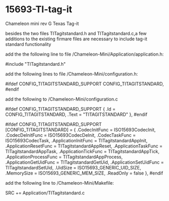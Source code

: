 # 15693-TI-tag-it
Chameleon mini rev G Texas Tag-it 

besides the two files TITagitstandard.h and TITagitstandard.c,a few additions to the existing firmare files are necessary to include tag-it standard functionality

add the the following line to file /Chameleon-Mini/Application/application.h: 

#include "TITagitstandard.h"

add the following lines to file /Chameleon-Mini/configuration.h:

#ifdef CONFIG_TITAGITSTANDARD_SUPPORT
	CONFIG_TITAGITSTANDARD,
#endif

add the following to /Chameleon-Mini/configuration.c

#ifdef CONFIG_TITAGITSTANDARD_SUPPORT
	{ .Id = CONFIG_TITAGITSTANDARD,	.Text = "TITAGITSTANDARD" },
#endif

#ifdef CONFIG_TITAGITSTANDARD_SUPPORT
    [CONFIG_TITAGITSTANDARD] = {
    	.CodecInitFunc = ISO15693CodecInit,
    	.CodecDeInitFunc = ISO15693CodecDeInit,
		.CodecTaskFunc = ISO15693CodecTask,
		.ApplicationInitFunc = TITagitstandardAppInit,
		.ApplicationResetFunc = TITagitstandardAppReset,
		.ApplicationTaskFunc = TITagitstandardAppTask,
		.ApplicationTickFunc = TITagitstandardAppTick,
		.ApplicationProcessFunc = TITagitstandardAppProcess,
		.ApplicationGetUidFunc = TITagitstandardGetUid,
		.ApplicationSetUidFunc = TITagitstandardSetUid,
		.UidSize = ISO15693_GENERIC_UID_SIZE,
		.MemorySize = ISO15693_GENERIC_MEM_SIZE,
		.ReadOnly = false
    },
#endif

add the following line to /Chameleon-Mini/Makefile:

SRC         +=  Application/TITagitstandard.c
